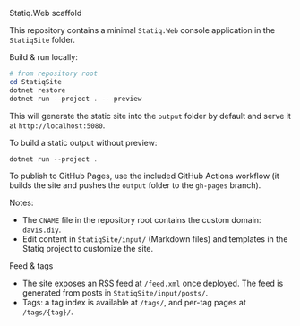 Statiq.Web scaffold

This repository contains a minimal `Statiq.Web` console application in the `StatiqSite` folder.

Build & run locally:

```powershell
# from repository root
cd StatiqSite
dotnet restore
dotnet run --project . -- preview
```

This will generate the static site into the `output` folder by default and serve it at `http://localhost:5080`.

To build a static output without preview:

```powershell
dotnet run --project .
```

To publish to GitHub Pages, use the included GitHub Actions workflow (it builds the site and pushes the `output` folder to the `gh-pages` branch).

Notes:

- The `CNAME` file in the repository root contains the custom domain: `davis.diy`.
- Edit content in `StatiqSite/input/` (Markdown files) and templates in the Statiq project to customize the site.

Feed & tags

- The site exposes an RSS feed at `/feed.xml` once deployed. The feed is generated from posts in `StatiqSite/input/posts/`.
- Tags: a tag index is available at `/tags/`, and per-tag pages at `/tags/{tag}/`.
